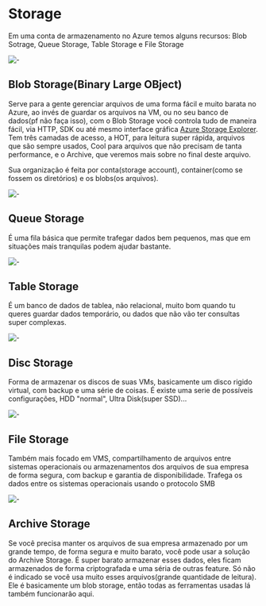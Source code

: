 # Storage

Em uma conta de armazenamento no Azure temos alguns recursos: Blob Sotrage, Queue Storage, Table Storage e File Storage


![-](https://wakeupandcode.com/wp-content/uploads/2019/08/storage-icons.png)

## Blob Storage(Binary Large OBject)

Serve para a gente gerenciar arquivos de uma forma fácil e muito barata no Azure, ao invés de guardar os arquivos na VM, ou no seu banco de dados(pf não faça isso), com o Blob Storage você controla tudo de maneira fácil, via HTTP, SDK ou até mesmo interface gráfica [Azure Storage Explorer](https://azure.microsoft.com/en-us/products/storage/storage-explorer/). Tem três camadas de acesso, a HOT, para leitura super rápida, arquivos que são sempre usados, Cool para arquivos que não precisam de tanta performance, e o Archive, que veremos mais sobre no final deste arquivo.


Sua organização é feita por conta(storage account), container(como se fossem os diretórios) e os blobs(os arquivos).

![-](https://docs.microsoft.com/sv-se/azure/storage/blobs/media/storage-quickstart-blobs-dotnet/blob1.png)


## Queue Storage

É uma fila básica que permite trafegar dados bem pequenos, mas que em situações mais tranquilas podem ajudar bastante. 

![-](https://docs.microsoft.com/pt-br/azure/includes/media/storage-queue-concepts-include/azure-queue-service-components.png)

## Table Storage

É um banco de dados de tablea, não relacional, muito bom quando tu queres guardar dados temporário, ou dados que não vão ter consultas super complexas.

![-](https://docs.microsoft.com/pt-br/azure/includes/media/storage-table-concepts-include/table1.png)

## Disc Storage

Forma de armazenar os discos de suas VMs, basicamente um disco rigido virtual, com backup e uma série de coisas. É existe uma serie de possíveis configurações, HDD "normal", Ultra Disk(super SSD)...

![-](https://novacontext.com/images/e/ee62508759fbd1341efe1007d0cc2387.jpg)

## File Storage

Também mais focado em VMS, compartilhamento de arquivos entre sistemas operacionais ou armazenamentos dos arquivos de sua empresa de forma segura, com backup e garantia de disponibilidade.
Trafega os dados entre os sistemas operacionais usando o protocolo SMB


![-](https://sameeraman.files.wordpress.com/2017/10/filesync-overview.png)

## Archive Storage

Se você precisa manter os arquivos de sua empresa armazenado por um grande tempo, de forma segura e muito barato, você pode usar a solução do Archive Storage. É super barato armazenar esses dados, eles ficam armazenados de forma criptografada e uma séria de outras feature. Só não é indicado se você usa muito esses arquivos(grande quantidade de leitura). Ele é basicamente um blob storage, então todas as ferramentas usadas lá também funcionarão aqui.
